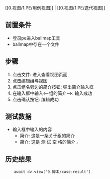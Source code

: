 [[0.视图/1.PE/用例视图]] | [[0.视图/1.PE/迭代视图]]

## 前置条件

- 登录pe进入ballmap工具
- ballmap中存在一个文件

## 步骤

1. 点击文件: 进入查看视图页面
2. 点击编辑组与视图
3. 点击组名旁边的简介按钮: 弹出简介输入框
4. 在输入框中输入<==组的简介==>: 输入成功
5. 点击确认按钮: 编辑成功

## 测试数据

- 输入框中输入的内容
	- 简介: 这是一条关于组的简介
	- 简介: 这是 测 试 空 格的简介     。

## 历史结果

```dataviewjs
    await dv.view('9.脚本/case-result')
```
